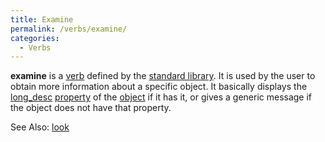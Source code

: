 ```yaml
---
title: Examine
permalink: /verbs/examine/
categories: 
  - Verbs
---
```


**examine** is a [verb](/declarations/verb/) defined by the
[standard library](/library/). It is used by the user to obtain
more information about a specific object. It basically displays the
[long_desc](/properties/descriptions/) [property](/properties/) of
the [object](/globals/object/) if it has it, or gives a generic message
if the object does not have that property.

See Also: [look](/verbs/look/)
